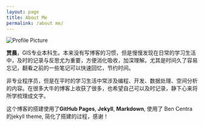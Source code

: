 ```yaml
---
layout: page
title: About Me
permalink: /about me/
---
```


<img src="{{ site.baseurl }}/assets/myphoto.JPG" title="Profile Picture" class="profile">

  **贾晨**，GIS专业本科生。本来没有写博客的习惯，但是慢慢发现在日常的学习生活中，及时的记录与反思尤为重要，方便消化吸收，加深理解。尤其是时间久了容易忘记，翻看之前的一些笔记可以快速回忆，节约时间。

  非专业程序员，但是在平时的学习生活中常涉及编程、开发、数据处理、空间分析的内容。在很多大牛的博客上收获了很多，也希望自己可以及时记录，静下心来将所学梳理成文字。

  这个博客的搭建使用了**GitHub Pages**, **Jekyll**, **Markdown**, 使用了 Ben Centra的jekyll theme, 简化了搭建的过程，感谢！

